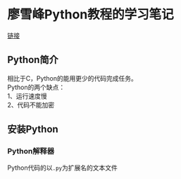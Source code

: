 # 廖雪峰Python教程的学习笔记
[链接](http://www.liaoxuefeng.com/wiki/0014316089557264a6b348958f449949df42a6d3a2e542c000)

## Python简介
相比于C，Python的能用更少的代码完成任务。  
Python的两个缺点：  
1、运行速度慢  
2、代码不能加密

## 安装Python
[](http://www.liaoxuefeng.com/wiki/0014316089557264a6b348958f449949df42a6d3a2e542c000/0014316090478912dab2a3a9e8f4ed49d28854b292f85bb000)

### Python解释器
Python代码的以`.py`为扩展名的文本文件
[](http://www.liaoxuefeng.com/wiki/0014316089557264a6b348958f449949df42a6d3a2e542c000/00143161198846783e33de56d4041058c3dfc7e44ee1203000)














